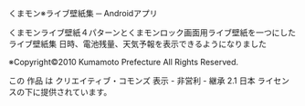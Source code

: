 くまモン※ライブ壁紙集 ─ Androidアプリ

くまモンライブ壁紙４パターンとくまモンロック画面用ライブ壁紙を一つにしたライブ壁紙集
日時、電池残量、天気予報を表示できるようになりました

※Copyright©2010 Kumamoto Prefecture All Rights Reserved.

この 作品 は クリエイティブ・コモンズ 表示 - 非営利 - 継承 2.1 日本 ライセンスの下に提供されています。